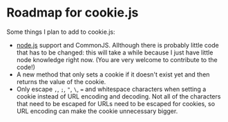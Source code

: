 # Roadmap for cookie.js

Some things I plan to add to cookie.js:

- [node.js](http://nodejs.org/) support and CommonJS. Allthough there is probably little code that has to be changed: this will take a while because I just have little node knowledge right now. (You are very welcome to contribute to the code!)
- A new method that only sets a cookie if it doesn't exist yet and then returns the value of the cookie.
- Only escape `,`, `;`, `"`, `\`, `=` and whitespace characters when setting a cookie instead of URL encoding and decoding. Not all of the characters that need to be escaped for URLs need to be escaped for cookies, so URL encoding can make the cookie unnecessary bigger.